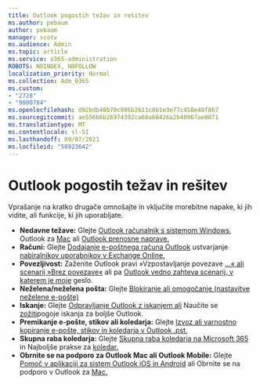 ```yaml
---
title: Outlook pogostih težav in rešitev
ms.author: pebaum
author: pebaum
manager: scotv
ms.audience: Admin
ms.topic: article
ms.service: o365-administration
ROBOTS: NOINDEX, NOFOLLOW
localization_priority: Normal
ms.collection: Adm_O365
ms.custom:
- "2728"
- "9000784"
ms.openlocfilehash: d92bdb48b70c986b2611c8b1e3e77c458e48f867
ms.sourcegitcommit: ae556b6b26974392ca68a68426a2b40967ae0071
ms.translationtype: MT
ms.contentlocale: sl-SI
ms.lasthandoff: 09/07/2021
ms.locfileid: "58923642"
---
```

# <a name="outlook-common-issues-and-resolutions"></a>Outlook pogostih težav in rešitev

Vprašanje na kratko drugače omnošajte in vključite morebitne napake, ki jih vidite, ali funkcije, ki jih uporabljate.

- **Nedavne težave:** Glejte [Outlook računalnik s sistemom Windows](https://support.office.com/article/ecf61305-f84f-4e13-bb73-95a214ac1230), Outlook za [Mac](https://support.office.com/article/54afa5e3-db38-422a-9d94-3b55330ded8e) ali [Outlook prenosne naprave.](https://support.office.com/article/a264ef01-9c88-48fb-9285-7017e4f31f02)
- **Računi:**  Glejte [Dodajanje e-poštnega računa Outlook](https://support.office.com/article/6e27792a-9267-4aa4-8bb6-c84ef146101b) ustvarjanje [nabiralnikov uporabnikov v Exchange Online.](https://docs.microsoft.com/Exchange/recipients-in-exchange-online/create-user-mailboxes)
- **Povezljivost:**  Zaženite Outlook pravi »Vzpostavljanje povezave [...« ali scenarij »Brez povezave«](https://aka.ms/SaRA-OutlookDisconnect) ali pa [Outlook vedno zahteva scenarij, v katerem je moje](https://aka.ms/SaRA-OutlookPwdPrompt) geslo.
- **Neželena/neželena pošta:**  Glejte [Blokiranje ali omogočanje (nastavitve neželene e-pošte)](https://support.microsoft.com/office/block-or-allow-junk-email-settings-48c9f6f7-2309-4f95-9a4d-de987e880e46)
- **Iskanje:**  Glejte [Odpravljanje Outlook z iskanjem ali](https://support.office.com/article/2556b11f-f4d8-46be-b0a7-de33a3f4f066) Naučite se [zožiti](https://support.office.com/article/D824D1E9-A255-4C8A-8553-276FB895A8DA)pogoje iskanja za boljše Outlook.
- **Premikanje e-pošte, stikov ali koledarja:**  Glejte [Izvoz ali varnostno kopiranje e-pošte, stikov in koledarja v Outlook .pst.](https://support.office.com/article/14252b52-3075-4e9b-be4e-ff9ef1068f91)
- **Skupna raba koledarja:**  Glejte [Skupna raba koledarja na Microsoft 365](https://support.office.com/article/b576ecc3-0945-4d75-85f1-5efafb8a37b4) in Najboljše prakse za [koledar.](https://support.office.com/article/D93F72D3-2361-4E0D-8D6A-5C4939C17F39)
- **Obrnite se na podporo za Outlook Mac ali Outlook Mobile:**  Glejte [Pomoč v aplikaciji za sistem Outlook iOS in Android](https://support.office.com/article/218a22d1-9fa5-4889-b689-de1c63493243) ali Obrnite se na podporo v Outlook za [Mac.](https://support.office.com/article/d0410177-8e65-4487-93f7-206a3a3d71a8)
